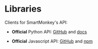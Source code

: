 # Libraries

Clients for SmartMonkey's API:

* **Official** Python API: [GitHub](https://github.com/smartmonkeyio/smartmonkey-api-services-python) and [docs](https://smartmonkeyio.github.io/smartmonkey-api-services-python/)

* **Official** Javascript API: [GitHub](https://github.com/smartmonkeyio/smartmonkey-services-js) and [npm](https://www.npmjs.com/package/smartmonkey-services)

